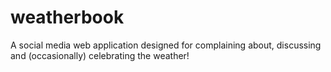 # weatherbook

A social media web application designed for complaining about, discussing and (occasionally) celebrating the weather!
